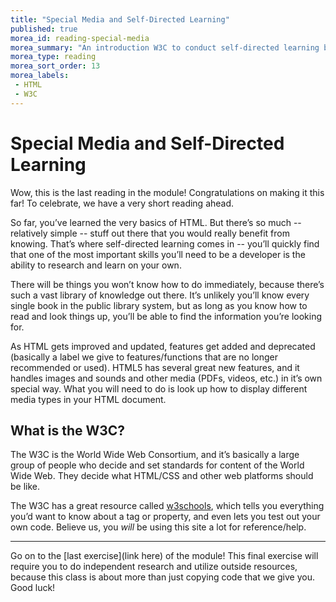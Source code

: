 ```yaml
---
title: "Special Media and Self-Directed Learning"
published: true
morea_id: reading-special-media
morea_summary: "An introduction W3C to conduct self-directed learning by researching special media, a feature exclusive to HTML5"
morea_type: reading
morea_sort_order: 13
morea_labels:
 - HTML
 - W3C
---
```


# Special Media and Self-Directed Learning

Wow, this is the last reading in the module!
Congratulations on making it this far! To celebrate, we have a very short reading ahead.

So far, you’ve learned the very basics of HTML. But there’s so much -- relatively simple -- stuff out there that you would really benefit from knowing. That’s where self-directed learning comes in -- you’ll quickly find that one of the most important skills you’ll need to be a developer is the ability to research and learn on your own. 

There will be things you won’t know how to do immediately, because there’s such a vast library of knowledge out there. It’s unlikely you’ll know every single book in the public library system, but as long as you know how to read and look things up, you’ll be able to find the information you’re looking for. 

As HTML gets improved and updated, features get added and deprecated (basically a label we give to features/functions that are no longer recommended or used). HTML5 has several great new features, and it handles images and sounds and other media (PDFs, videos, etc.) in it’s own special way. What you will need to do is look up how to display different media types in your HTML document. 

## What is the W3C?

The W3C is the World Wide Web Consortium, and it’s basically a large group of people who decide and set standards for content of the World Wide Web. They decide what HTML/CSS and other web platforms should be like. 

The W3C has a great resource called [w3schools](http://www.w3schools.com/html/default.asp), which tells you everything you’d want to know about a tag or property, and even lets you test out your own code. Believe us, you _will_ be using this site a lot for reference/help. 

---

Go on to the [last exercise](link here) of the module! This final exercise will require you to do independent research and utilize outside resources, because this class is about more than just copying code that we give you. Good luck!


